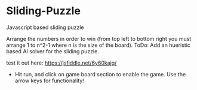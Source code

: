 # Sliding-Puzzle
Javascript based sliding puzzle

Arrange the numbers in order to win (from top left to bottom right you must arrange 1 to n^2-1 where n is the size of the board).
ToDo: Add an hueristic based AI solver for the sliding puzzle.

test it out here: https://jsfiddle.net/6y60kajq/
- Hit run, and click on game board section to enable the game. Use the arrow keys for functionality!

